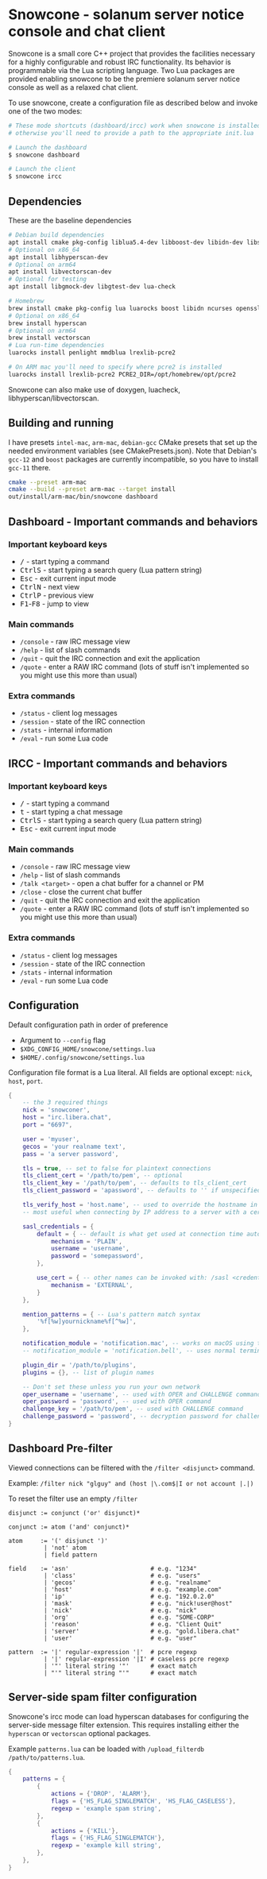 # Snowcone - solanum server notice console and chat client

Snowcone is a small core C++ project that provides the facilities
necessary for a highly configurable and robust IRC functionality.
Its behavior is programmable via the Lua scripting language. Two
Lua packages are provided enabling snowcone to be the premiere
solanum server notice console as well as a relaxed chat client.

To use snowcone, create a configuration file as described below
and invoke one of the two modes:

```sh
# These mode shortcuts (dashboard/ircc) work when snowcone is installed
# otherwise you'll need to provide a path to the appropriate init.lua

# Launch the dashboard
$ snowcone dashboard

# Launch the client
$ snowcone ircc
```

## Dependencies

These are the baseline dependencies

```sh
# Debian build dependencies
apt install cmake pkg-config liblua5.4-dev libboost-dev libidn-dev libssl-dev libncurses-dev libgeoip-dev lua-mmdb lua-penlight lua-rex-pcre2-dev
# Optional on x86_64
apt install libhyperscan-dev
# Optional on arm64
apt install libvectorscan-dev
# Optional for testing
apt install libgmock-dev libgtest-dev lua-check

# Homebrew
brew install cmake pkg-config lua luarocks boost libidn ncurses openssl pcre2
# Optional on x86_64
brew install hyperscan
# Optional on arm64
brew install vectorscan
# Lua run-time dependencies
luarocks install penlight mmdblua lrexlib-pcre2

# On ARM mac you'll need to specify where pcre2 is installed
luarocks install lrexlib-pcre2 PCRE2_DIR=/opt/homebrew/opt/pcre2
```

Snowcone can also make use of doxygen, luacheck, libhyperscan/libvectorscan.

## Building and running

I have presets `intel-mac`, `arm-mac`, `debian-gcc` CMake presets that set
up the needed environment variables (see CMakePresets.json). Note that Debian's
`gcc-12` and `boost` packages are currently incompatible, so you have to
install `gcc-11` there.

```sh
cmake --preset arm-mac
cmake --build --preset arm-mac --target install
out/install/arm-mac/bin/snowcone dashboard
```

## Dashboard - Important commands and behaviors

### Important keyboard keys

* <kbd>/</kbd> - start typing a command
* <kbd>Ctrl</kbd><kbd>S</kbd> - start typing a search query (Lua pattern string)
* <kbd>Esc</kbd> - exit current input mode
* <kbd>Ctrl</kbd><kbd>N</kbd> - next view
* <kbd>Ctrl</kbd><kbd>P</kbd> - previous view
* <kbd>F1</kbd>-<kbd>F8</kbd> - jump to view

### Main commands

* `/console` - raw IRC message view
* `/help` - list of slash commands
* `/quit` - quit the IRC connection and exit the application
* `/quote` - enter a RAW IRC command (lots of stuff isn't implemented so you might use this more than usual)

### Extra commands

* `/status` - client log messages
* `/session` - state of the IRC connection
* `/stats` - internal information
* `/eval` - run some Lua code

## IRCC - Important commands and behaviors

### Important keyboard keys

* <kbd>/</kbd> - start typing a command
* <kbd>t</kbd> - start typing a chat message
* <kbd>Ctrl</kbd><kbd>S</kbd> - start typing a search query (Lua pattern string)
* <kbd>Esc</kbd> - exit current input mode

### Main commands

* `/console` - raw IRC message view
* `/help` - list of slash commands
* `/talk <target>` - open a chat buffer for a channel or PM
* `/close` - close the current chat buffer
* `/quit` - quit the IRC connection and exit the application
* `/quote` - enter a RAW IRC command (lots of stuff isn't implemented so you might use this more than usual)

### Extra commands

* `/status` - client log messages
* `/session` - state of the IRC connection
* `/stats` - internal information
* `/eval` - run some Lua code

## Configuration

Default configuration path in order of preference

* Argument to `--config` flag
* `$XDG_CONFIG_HOME/snowcone/settings.lua`
* `$HOME/.config/snowcone/settings.lua`

Configuration file format is a Lua literal. All fields are optional
except: `nick`, `host`, `port`.

```lua
{
    -- the 3 required things
    nick = 'snowconer',
    host = "irc.libera.chat",
    port = "6697",

    user = 'myuser',
    gecos = 'your realname text',
    pass = 'a server password',

    tls = true, -- set to false for plaintext connections
    tls_client_cert = '/path/to/pem', -- optional
    tls_client_key = '/path/to/pem', -- defaults to tls_client_cert
    tls_client_password = 'apassword', -- defaults to '' if unspecified

    tls_verify_host = 'host.name', -- used to override the hostname in the host key
    -- most useful when connecting by IP address to a server with a certificate

    sasl_credentials = {
        default = { -- default is what get used at connection time automatically
            mechanism = 'PLAIN',
            username = 'username',
            password = 'somepassword',
        },

        use_cert = { -- other names can be invoked with: /sasl <credential name>
            mechanism = 'EXTERNAL',
        }
    },

    mention_patterns = { -- Lua's pattern match syntax
        '%f[%w]yournickname%f[^%w]',
    },

    notification_module = 'notification.mac', -- works on macOS using terminal-notifier
    -- notification_module = 'notification.bell', -- uses normal terminal BELL character

    plugin_dir = '/path/to/plugins',
    plugins = {}, -- list of plugin names

    -- Don't set these unless you run your own network
    oper_username = 'username', -- used with OPER and CHALLENGE commands
    oper_password = 'password', -- used with OPER command
    challenge_key = '/path/to/pem', -- used with CHALLENGE command
    challenge_password = 'password', -- decryption password for challenge pem
}
```

## Dashboard Pre-filter

Viewed connections can be filtered with the `/filter <disjunct>` command.

Example: `/filter nick "glguy" and (host |\.com$|I or not account |.|)`

To reset the filter use an empty `/filter`

```
disjunct := conjunct ('or' disjunct)*

conjunct := atom ('and' conjunct)*

atom     := '(' disjunct ')'
          | 'not' atom
          | field pattern

field    := 'asn'                       # e.g. "1234"
          | 'class'                     # e.g. "users"
          | 'gecos'                     # e.g. "realname"
          | 'host'                      # e.g. "example.com"
          | 'ip'                        # e.g. "192.0.2.0"
          | 'mask'                      # e.g. "nick!user@host"
          | 'nick'                      # e.g. "nick"
          | 'org'                       # e.g. "SOME-CORP"
          | 'reason'                    # e.g. "Client Quit"
          | 'server'                    # e.g. "gold.libera.chat"
          | 'user'                      # e.g. "user"

pattern  := '|' regular-expression '|'  # pcre regexp
          | '|' regular-expression '|I' # caseless pcre regexp
          | '"' literal string '"'      # exact match
          | "'" literal string "'"      # exact match

```

## Server-side spam filter configuration

Snowcone's ircc mode can load hyperscan databases for configuring the
server-side message filter extension. This requires installing either
the `hyperscan` or `vectorscan` optional packages.

Example `patterns.lua` can be loaded with `/upload_filterdb /path/to/patterns.lua`.

```lua
{
    patterns = {
        {
            actions = {'DROP', 'ALARM'},
            flags = {'HS_FLAG_SINGLEMATCH', 'HS_FLAG_CASELESS'},
            regexp = 'example spam string',
        },
        {
            actions = {'KILL'},
            flags = {'HS_FLAG_SINGLEMATCH'},
            regexp = 'example kill string',
        },
    },
}
```
